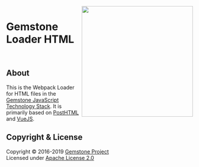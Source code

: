 
<img src="https://rawgit.com/gemstonejs/gemstone-artwork/master/gemstone-logo-white.svg" width="300" align="right" alt=""/>

Gemstone Loader HTML
====================

<p/>
<img src="https://nodei.co/npm/gemstone-loader-html.png?downloads=true&stars=true" alt=""/>
<p/>
<img src="https://david-dm.org/rse/gemstone-loader-html.png" alt=""/>

About
-----

This is the Webpack Loader for HTML files in the
[Gemstone JavaScript Technology Stack](http://gemstonejs.com).
It is primarily based on [PostHTML](https://github.com/posthtml/posthtml) and [VueJS](https://vuejs.org/).

Copyright &amp; License
-----------------------

Copyright &copy; 2016-2019 [Gemstone Project](http://gemstonejs.com)<br/>
Licensed under [Apache License 2.0](https://spdx.org/licenses/Apache-2.0)

